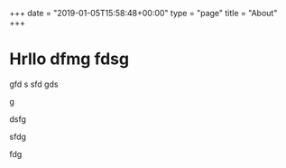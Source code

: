+++
date = "2019-01-05T15:58:48+00:00"
type = "page"
title = "About" 
+++
# Hrllo dfmg fdsg 
gfd
s
sfd
gds

g

dsfg

sfdg

fdg